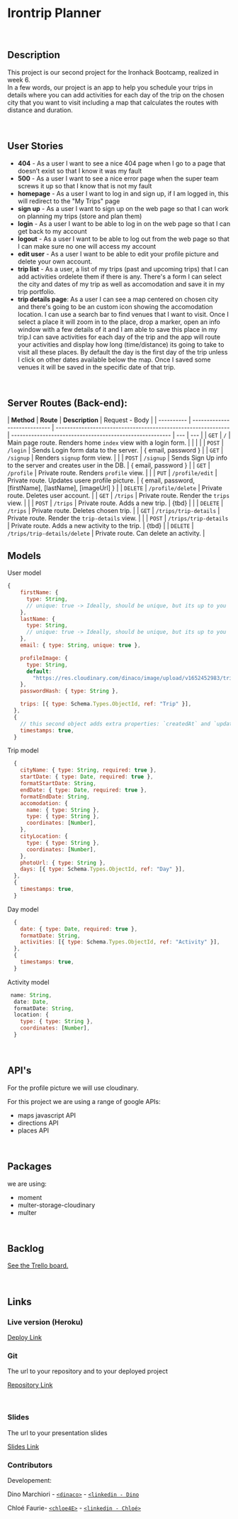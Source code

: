 # Irontrip Planner

<br>

## Description

This project is our second project for the Ironhack Bootcamp, realized in week 6.
<br> In a few words, our project is an app to help you schedule your trips in details where you can add activities for each day of the trip on the chosen city that you want to visit including a map that calculates the routes with distance and duration.

<br>

## User Stories

- **404** - As a user I want to see a nice 404 page when I go to a page that doesn’t exist so that I know it was my fault
- **500** - As a user I want to see a nice error page when the super team screws it up so that I know that is not my fault
- **homepage** - As a user I want to log in and sign up, if I am logged in, this will redirect to the "My Trips" page
- **sign up** - As a user I want to sign up on the web page so that I can work on planning my trips (store and plan them)
- **login** - As a user I want to be able to log in on the web page so that I can get back to my account
- **logout** - As a user I want to be able to log out from the web page so that I can make sure no one will access my account
- **edit user** - As a user I want to be able to edit your profile picture and delete your own account.
- **trip list** - As a user, a list of my trips (past and upcoming trips) that I can add activities ordelete them if there is any. There's a form I can select the city and dates of my trip as well as accomodation and save it in my trip portfolio.
- **trip details page**: As a user I can see a map centered on chosen city and there's going to be an custom icon showing the accomodation location. I can use a search bar to find venues that I want to visit. Once I select a place it will zoom in to the place, drop a marker, open an info window with a few details of it and I am able to save this place in my trip.I can save activities for each day of the trip and the app will route your activities and display how long (time/distance) its going to take to visit all these places.
  By default the day is the first day of the trip unless I click on other dates available below the map.
  Once I saved some venues it will be saved in the specific date of that trip.

<br>

## Server Routes (Back-end):

| **Method** | **Route**                    | **Description**                                               | Request - Body                                           |
| ---------- | ---------------------------- | ------------------------------------------------------------- | -------------------------------------------------------- | --- | --- |
| `GET`      | `/`                          | Main page route. Renders home `index` view with a login form. |                                                          |     |     |
| `POST`     | `/login`                     | Sends Login form data to the server.                          | { email, password }                                      |
| `GET`      | `/signup`                    | Renders `signup` form view.                                   |                                                          |
| `POST`     | `/signup`                    | Sends Sign Up info to the server and creates user in the DB.  | { email, password }                                      |
| `GET`      | `/profile`                   | Private route. Renders `profile` view.                        |                                                          |
| `PUT`      | `/profile/edit`              | Private route. Updates usere profile picture.                 | { email, password, [firstName], [lastName], [imageUrl] } |
| `DELETE`   | `/profile/delete`            | Private route. Deletes user account.                          |
| `GET`      | `/trips`                     | Private route. Render the `trips` view.                       |                                                          |
| `POST`     | `/trips`                     | Private route. Adds a new trip.                               | {tbd}                                                    |     |
| `DELETE`   | `/trips`                     | Private route. Deletes chosen trip.                           |
| `GET`      | `/trips/trip-details`        | Private route. Render the `trip-details` view.                |                                                          |
| `POST`     | `/trips/trip-details`        | Private route. Adds a new activity to the trip.               | {tbd}                                                    |
| `DELETE`   | `/trips/trip-details/delete` | Private route. Can delete an activity.                        |

## Models

User model

```javascript
{
    firstName: {
      type: String,
      // unique: true -> Ideally, should be unique, but its up to you
    },
    lastName: {
      type: String,
      // unique: true -> Ideally, should be unique, but its up to you
    },
    email: { type: String, unique: true },

    profileImage: {
      type: String,
      default:
        "https://res.cloudinary.com/dinaco/image/upload/v1652452983/trip-planner-project/no-pic_d1kqun.jpg",
    },
    passwordHash: { type: String },

    trips: [{ type: Schema.Types.ObjectId, ref: "Trip" }],
  },
  {
    // this second object adds extra properties: `createdAt` and `updatedAt`
    timestamps: true,
  }

```

Trip model

```javascript
  {
    cityName: { type: String, required: true },
    startDate: { type: Date, required: true },
    formatStartDate: String,
    endDate: { type: Date, required: true },
    formatEndDate: String,
    accomodation: {
      name: { type: String },
      type: { type: String },
      coordinates: [Number],
    },
    cityLocation: {
      type: { type: String },
      coordinates: [Number],
    },
    photoUrl: { type: String },
    days: [{ type: Schema.Types.ObjectId, ref: "Day" }],
  },
  {
    timestamps: true,
  }

```

Day model

```javascript
  {
    date: { type: Date, required: true },
    formatDate: String,
    activities: [{ type: Schema.Types.ObjectId, ref: "Activity" }],
  },
  {
    timestamps: true,
  }

```

Activity model

```javascript
 name: String,
  date: Date,
  formatDate: String,
  location: {
    type: { type: String },
    coordinates: [Number],
  }

```

<br>

## API's

For the profile picture we will use cloudinary.

For this project we are using a range of google APIs:

- maps javascript API
- directions API
- places API

<br>

## Packages

we are using:

- moment
- multer-storage-cloudinary
- multer

<br>

## Backlog

[See the Trello board.](https://trello.com/b/jGq8LQpx/project-2-chloe-and-dino)

<br>

## Links

### Live version (Heroku)

[Deploy Link](https://ironhack-trip-planner.herokuapp.com/)

### Git

The url to your repository and to your deployed project

[Repository Link](https://github.com/dinaco/trip-planner)

<br>

### Slides

The url to your presentation slides

[Slides Link](https://docs.google.com/presentation/d/1DhmMazw1mIWSqo6f-XONlO3093hvUjTPUwPq8enHHGs/edit?usp=sharing)

### Contributors

Developement:

Dino Marchiori - [`<dinaco>`](https://github.com/dinaco) - [`<linkedin - Dino`](https://www.linkedin.com/in/dino-marchiori/)

Chloé Faurie- [`<chloe4E>`](https://github.com/chloe4E) - [`<linkedin - Chloé>`](https://www.linkedin.com/in/chlo%C3%A9-faurie/)
